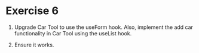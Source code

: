 # Exercise 6

1. Upgrade Car Tool to use the useForm hook. Also, implement the add car functionality in Car Tool using the useList hook.

2. Ensure it works.